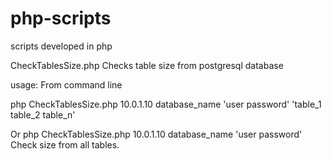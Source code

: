 # php-scripts
scripts developed in php

CheckTablesSize.php Checks table size from postgresql database

usage: From command line

php CheckTablesSize.php 10.0.1.10 database_name 'user password' 'table_1 table_2 table_n'

Or php CheckTablesSize.php 10.0.1.10 database_name 'user password'  Check size from all tables.
